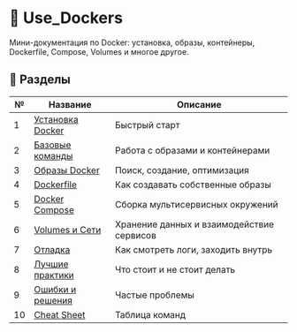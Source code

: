# 🐳 Use_Dockers

Мини-документация по Docker: установка, образы, контейнеры, Dockerfile, Compose, Volumes и многое другое.

## 🔹 Разделы

| № | Название | Описание |
|---|----------|----------|
| 1 | [Установка Docker](01_Install_Docker.md) | Быстрый старт |
| 2 | [Базовые команды](02_Basic_Commands.md) | Работа с образами и контейнерами |
| 3 | [Образы Docker](03_Working_With_Images.md) | Поиск, создание, оптимизация |
| 4 | [Dockerfile](04_Dockerfile.md) | Как создавать собственные образы |
| 5 | [Docker Compose](05_Docker_Compose.md) | Сборка мультисервисных окружений |
| 6 | [Volumes и Сети](06_Volumes_Networks.md) | Хранение данных и взаимодействие сервисов |
| 7 | [Отладка](07_Debugging_Tips.md) | Как смотреть логи, заходить внутрь |
| 8 | [Лучшие практики](08_Best_Practices.md) | Что стоит и не стоит делать |
| 9 | [Ошибки и решения](09_Troubleshooting.md) | Частые проблемы |
|10 | [Cheat Sheet](10_Cheat_Sheet.md) | Таблица команд |
